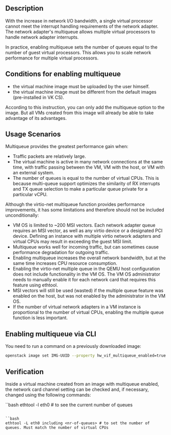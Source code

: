 ## Description

With the increase in network I/O bandwidth, a single virtual processor cannot meet the interrupt handling requirements of the network adapter. The network adapter's multiqueue allows multiple virtual processors to handle network adapter interrupts.

In practice, enabling multiqueue sets the number of queues equal to the number of guest virtual processors. This allows you to scale network performance for multiple virtual processors.

## Conditions for enabling multiqueue

- the virtual machine image must be uploaded by the user himself.
- the virtual machine image must be different from the default images (pre-installed in VK CS).

<warn>

According to this instruction, you can only add the multiqueue option to the image. But all VMs created from this image will already be able to take advantage of its advantages.

</warn>

## Usage Scenarios

Multiqueue provides the greatest performance gain when:

- Traffic packets are relatively large.
- The virtual machine is active in many network connections at the same time, with traffic passing between the VM, VM with the host, or VM with an external system.
- The number of queues is equal to the number of virtual CPUs. This is because multi-queue support optimizes the similarity of RX interrupts and TX queue selection to make a particular queue private for a particular vCPU.

Although the virtio-net multiqueue function provides performance improvements, it has some limitations and therefore should not be included unconditionally:

- VM OS is limited to ~200 MSI vectors. Each network adapter queue requires an MSI vector, as well as any virtio device or a designated PCI device. Defining an instance with multiple virtio network adapters and virtual CPUs may result in exceeding the guest MSI limit.
- Multiqueue works well for incoming traffic, but can sometimes cause performance degradation for outgoing traffic.
- Enabling multiqueue increases the overall network bandwidth, but at the same time increases CPU resource consumption.
- Enabling the virtio-net multiple queue in the QEMU host configuration does not include functionality in the VM OS. The VM OS administrator needs to manually enable it for each network card that requires this feature using ethtool.
- MSI vectors will still be used (wasted) if the multiple queue feature was enabled on the host, but was not enabled by the administrator in the VM OS.
- If the number of virtual network adapters in a VM instance is proportional to the number of virtual CPUs, enabling the multiple queue function is less important.

## Enabling multiqueue via CLI

You need to run a command on a previously downloaded image:

```bash
openstack image set IMG-UUID --property hw_vif_multiqueue_enabled=true
```

## Verification

Inside a virtual machine created from an image with multiqueue enabled, the network card channel setting can be checked and, if necessary, changed using the following commands:

``bash
ethtool -l eth0 # to see the current number of queues
```

``bash
ethtool -L eth0 including <nr-of-queues> # to set the number of queues. Must match the number of virtual CPUs
```
